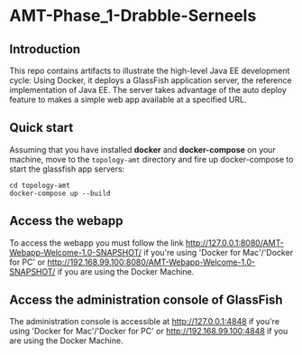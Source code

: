 # AMT-Phase_1-Drabble-Serneels

## Introduction

This repo contains artifacts to illustrate the high-level Java EE development cycle:
Using Docker, it deploys a GlassFish application server, the reference implementation of Java EE.
The server takes advantage of the auto deploy feature to makes a simple web app available at a specified URL.


## Quick start

Assuming that you have installed **docker** and **docker-compose** on your machine, move to the `topology-amt` directory and fire up docker-compose to start the glassfish app servers:

```
cd topology-amt
docker-compose up --build
```

## Access the webapp

To access the webapp you must follow the link http://127.0.0.1:8080/AMT-Webapp-Welcome-1.0-SNAPSHOT/ if you're using 'Docker for Mac'/'Docker for PC' or http://192.168.99.100:8080/AMT-Webapp-Welcome-1.0-SNAPSHOT/ if you are using the Docker Machine.

## Access the administration console of GlassFish

The administration console is accessible at http://127.0.0.1:4848 if you're using 'Docker for Mac'/'Docker for PC' or http://192.168.99.100:4848 if you are using the Docker Machine.